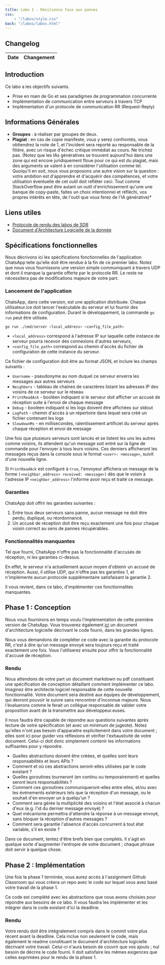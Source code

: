 ```yaml
---
title: Labo 1 - Résilience face aux pannes
css:
    - "/labos/style.css"
back: "/labos/labos.html"
---
```


## Changelog

| Date  | Changement                                            |
| ----- | ----------------------------------------------------- |

## Introduction

Ce labo a les objectifs suivants.

- Prise en main de Go et ses paradigmes de programmation concurrente
- Implémentation de communication entre serveurs à travers TCP
- Implémentation d'un protocole de communication RR (Request-Reply)

## Informations Générales
- **Groupes** : à réaliser par groupes de deux.
- **Plagiat** : en cas de copie manifeste, vous y serez confrontés, vous obtiendrez la note de 1, et l'incident sera reporté au responsable de la filière, avec un risque d'échec critique immédiat au cours. Ne trichez pas. <span class="remark">(Notez que les IAs génératives se trouvent aujourd'hui dans une zone qui est encore juridiquement floue pour ce qui est du plagiat, mais des arguments se valent à en considérer l'utilisation comme tel. Quoiqu'il en soit, nous vous proposons une autre vision sur la question : votre ambition est d'apprendre et d'acquérir des compétences, et votre utilisation éventuelle de cet outil doit refléter ceci. Tout comme StackOverflow peut être autant un outil d'enrichissement qu'une une banque de copy-paste, faites un choix intentionnel et réfléchi, vos propres intérêts en tête, de l'outil que vous ferez de l'IA générative)*</span>

## Liens utiles

- [Protocole de rendu des labos de SDR](/labos/labos.html#chronologie-de-chaque-labo)
- [Document d'Architecture Logicielle de la donnée](/labos/design-specs/1-udp.html)

## Spécifications fonctionnelles

Nous décrivons ici les spécifications fonctionnelles de l'application ChatsApp telle qu'elle doit être rendue à la fin de ce premier labo. Notez que nous vous fournissons une version simple communiquant à travers UDP et dont il manque la garantie offerte par le protocole RR. Le reste ne nécessitera pas de modifications majeure de votre part.

### Lancement de l'application

ChatsApp, dans cette version, est une application distribuée. Chaque utilisateur.ice doit lancer l'exécutable du serveur et lui fournir des informations de configuration. Durant le développement, la commande `go run` peut être utilisée.

```sh
go run ./cmd/server <local_address> <config_file_path>
```

- `<local_address>` correspond à l'adresse IP sur laquelle cette instance de serveur pourra recevoir des connexions d'autres serveurs,
- `<config_file_path>` correspond au chemin d'accès du fichier de configuration de cette instance du serveur.

Ce fichier de configuration doit être au format JSON, et inclure les champs suivants :

- `Username` - pseudonyme au nom duquel ce serveur enverra les messages aux autres serveurs
- `Neighbors` - tableau de chaines de caractères listant les adresses IP des voisins de ce serveur sur le réseau
- `PrintReadAck` - booléen indiquant si le serveur doit afficher un accusé de réception suite à l'envoi de chaque message
- `Debug` - booléen indiquant si les logs doivent être affichées sur stdout
- `LogPath` - chemin d'accès à un répertoire dans lequel sera créé un fichier contenant les logs
- `SlowdownMs` - en millisecondes, ralentissement artificiel du serveur après chaque réception et envoi de message

Une fois que plusieurs serveurs sont lancés et se listent les uns les autres comme voisins, ils attendent qu'un message soit entré sur la ligne de commande pour l'envoyer à tous leurs voisins. Ces derniers afficheront les messages reçus dans la console sous le format `<user>: <message>`, suivit d'une nouvelle ligne.

Si `PrintReadAck` est configuré à `true`, l'envoyeur affichera un message de la forme `[<neighbor_address> received: <message>]` dès que le voisin à l'adresse IP `<neighbor_address>` l'informe avoir reçu et traité ce message.

### Garanties

ChatsApp doit offrir les garanties suivantes :

1. Entre tous deux serveurs sans panne, aucun message ne doit être perdu, dupliqué, ou réordonnancé.
2. Un accusé de réception doit être reçu exactement une fois pour chaque voisin correct au sens de pannes récupérables.

### Fonctionnalités manquantes

Tel que fourni, ChatsApp n'offre pas la fonctionnalité d'accusés de réception, ni les garanties ci-dessus.

En effet, le serveur n'a actuellement aucun moyen d'obtenir un accusé de réception. Aussi, il utilise UDP, qui n'offre pas les garanties 1, et n'implémente aucun protocole supplémentaire satisfaisant la garantie 2.

Il vous revient, dans ce labo, d'implémenter ces fonctionnalités manquantes.

## Phase 1 : Conception

Nous vous fournirons en temps voulu l'implémentation de cette première version de ChatsApp. Vous trouverez également [ici](/labos/design-specs/1-udp.html) un document d'architecture logicielle décrivant le code fourni, dans les grandes lignes.

Nous vous demandons de compléter ce code avec la garantie du protocole RR, c'est à dire qu'un message envoyé sera toujours reçu et traité exactement une fois. Vous l'utiliserez ensuite pour offrir la fonctionnalité d'accusé de réception.

### Rendu

Nous attendons de votre part un document markdown ou pdf constituant une spécification de conception détaillant comment implémenter ce labo. Imaginez être architecte logiciel responsable de cette nouvelle fonctionnalité. Votre document sera destiné aux équipes de développement, qui devront pouvoir le suivre sans rencontrer d'inconnue majeure. Nous l'évaluerons comme le ferait un collègue responsable de valider votre proposition avant de la transmettre aux développeur.euses.

Il nous faudra être capable de répondre aux questions suivantes après lecture de votre spécification (et avec un minimum de jugeote). Notez qu'elles n'ont pas besoin d'apparaitre explicitement dans votre document ; elles sont ici pour guider vos réflexions et vérifier l'exhaustivité de votre document. Celui-ci doit donc simplement contenir les informations suffisantes pour y répondre.

- Quelles abstractions doivent être créées, et quelles sont leurs responsabilités et leurs APIs ?
- Comment et où ces abstractions seront-elles utilisées par le code existant ?
- Quelles goroutines tourneront (en continu ou temporairement) et quelles seront leurs responsabilités ?
- Comment ces goroutines communiqueront-elles entre elles, et/ou avec les événements extérieurs tels que la réception d'un message, ou le souhait d'en envoyer un à quelqu'un ?
- Comment sera gérée la multiplicité des voisins et l'état associé à chacun d'eux (e.g. l'id du dernier message envoyé) ?
- Quel mécanisme permettra d'attendre la réponse à un message envoyé, sans bloquer la réception d'autres messages ?
- Comment sera garantie l'absence d'accès concurrent à tout état variable, s'il en existe ?

Dans ce document, tentez d'être brefs bien que complets. Il s'agit en quelque sorte d'augmenter l'entropie de votre document ; chaque phrase doit servir à quelque chose.

## Phase 2 : Implémentation

Une fois la phase 1 terminée, vous aurez accès à l'assignment Github Classroom qui vous créera un repo avec le code sur lequel vous avez basé votre travail de la phase 1.

Ce code est complété avec les abstractions que nous avons choisies pour répondre aux besoins de ce labo. Il vous faudra les implémenter et les intégrer dans le code existant d'ici la deadline.

### Rendu

Votre rendu doit être intégralement compris dans le commit votre plus récent avant la deadline. Cela inclue non seulement le code, mais également le readme constituant le document d'architecture logicielle décrivant votre travail. Celui-ci n'aura besoin de couvrir que vos ajouts ; nul besoin de décrire le code fourni. Il doit satisfaire les mêmes exigences que celles exprimées pour le rendu de la phase 1.